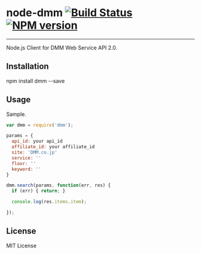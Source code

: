 # node-dmm [![Build Status](https://travis-ci.org/ujiro99/node-dmm.svg)](https://travis-ci.org/ujiro99/node-dmm) [![NPM version](https://badge.fury.io/js/dmm.svg)](http://badge.fury.io/js/dmm)
------

Node.js Client for DMM Web Service API 2.0.

## Installation

  npm install dmm --save

## Usage

Sample.

```js
var dmm = require('dmm');

params = {
  api_id: your api_id
  affiliate_id: your affiliate_id
  site: 'DMM.co.jp'
  service: ''
  floor: ''
  keyword: ''
}

dmm.search(params, function(err, res) {
  if (err) { return; }

  console.log(res.items.item);

});
```

## License

MIT License

